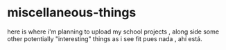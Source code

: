 # miscellaneous-things
here is where i'm planning to upload my school projects , along side some other potentially "interesting" things as i see fit
pues nada , ahí está.

